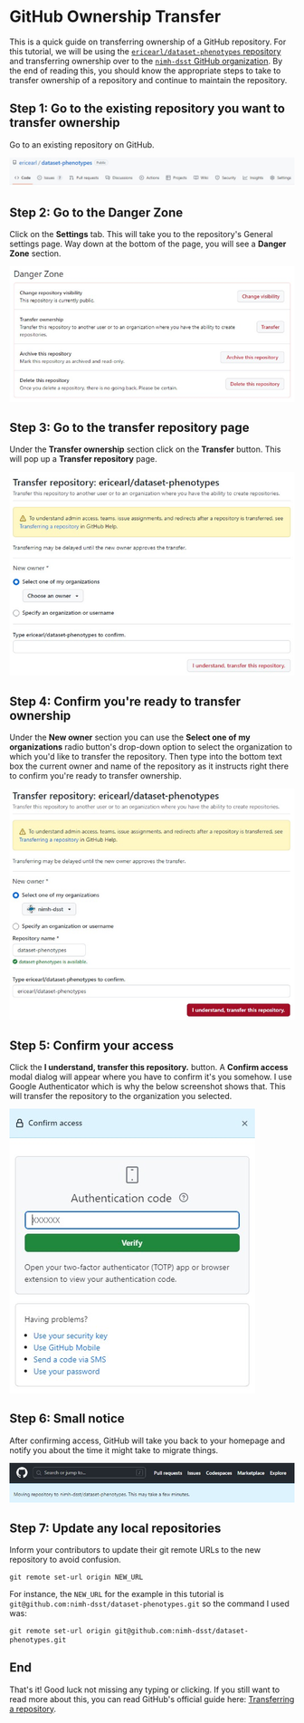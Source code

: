 # GitHub Ownership Transfer

This is a quick guide on transferring ownership of a GitHub repository. For this tutorial, we will be using the [`ericearl/dataset-phenotypes` repository](https://github.com/ericearl/dataset-phenotypes) and transferring ownership over to the [`nimh-dsst` GitHub organization](https://github.com/nimh-dsst). By the end of reading this, you should know the appropriate steps to take to transfer ownership of a repository and continue to maintain the repository.

## Step 1: Go to the existing repository you want to transfer ownership

Go to an existing repository on GitHub.

![Top of the existent repository's homepage](images/repo_top.jpg)

## Step 2: Go to the Danger Zone

Click on the **Settings** tab. This will take you to the repository's General settings page. Way down at the bottom of the page, you will see a **Danger Zone** section.

![Repository settings page](images/danger_zone.jpg)

## Step 3: Go to the transfer repository page

Under the **Transfer ownership** section click on the **Transfer** button. This will pop up a **Transfer repository** page.

![Transfer repository page](images/transfer_repository.jpg)

## Step 4: Confirm you're ready to transfer ownership

Under the **New owner** section you can use the **Select one of my organizations** radio button's drop-down option to select the organization to which you'd like to transfer the repository. Then type into the bottom text box the current owner and name of the repository as it instructs right there to confirm you're ready to transfer ownership.

![Ready to click](images/filled_in_transfer.jpg)

## Step 5: Confirm your access

Click the **I understand, transfer this repository.** button. A **Confirm access** modal dialog will appear where you have to confirm it's you somehow. I use Google Authenticator which is why the below screenshot shows that. This will transfer the repository to the organization you selected.

![Confirm access](images/confirm_access.jpg)

## Step 6: Small notice

After confirming access, GitHub will take you back to your homepage and notify you about the time it might take to migrate things.

![Small notice in the top left corner](images/moving_notice.jpg)

## Step 7: Update any local repositories

Inform your contributors to update their git remote URLs to the new repository to avoid confusion.

```shell
git remote set-url origin NEW_URL
```

For instance, the `NEW_URL` for the example in this tutorial is `git@github.com:nimh-dsst/dataset-phenotypes.git` so the command I used was:

```shell
git remote set-url origin git@github.com:nimh-dsst/dataset-phenotypes.git
```

## End

That's it! Good luck not missing any typing or clicking. If you still want to read more about this, you can read GitHub's official guide here: [Transferring a repository](https://docs.github.com/en/repositories/creating-and-managing-repositories/transferring-a-repository).
